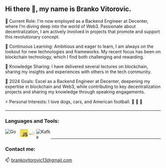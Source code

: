 ## Hi there 👋, my name is Branko Vitorovic. 
🔭 Current Role: I'm now employed as a Backend Engineer at Decenter, where I'm diving deep into the world of Web3. Passionate about decentralization, I am actively involved in projects that promote and support this revolutionary concept.

🌱 Continuous Learning: Ambitious and eager to learn, I am always on the lookout for new technologies and frameworks. My recent focus has been on blockchain technology, which I find both challenging and rewarding.

🎤 Knowledge Sharing: I have delivered several lectures on blockchain, sharing my insights and experiences with others in the tech community.

🎯 2024 Goals:     Excel as a Backend Engineer at Decenter, deepening my expertise in blockchain and Web3, while contributing to key decentralization projects and sharing my knowledge through speaking engagements.

⚡ Personal Interests: I love dogs, cars, and American football. :dog: :blue_car: :football:

---

### Languages and Tools:
[<img align="left" alt="Go" width="48px" src="https://www.freecodecamp.org/news/content/images/2021/10/golang.png" />](https://golang.org/)

[<img align="left" alt="Javascript" width="26px" src="https://raw.githubusercontent.com/github/explore/80688e429a7d4ef2fca1e82350fe8e3517d3494d/topics/javascript/javascript.png" />](https://www.javascript.com/)

[<img align="left" alt="MySQL" width="26px" src="https://raw.githubusercontent.com/github/explore/80688e429a7d4ef2fca1e82350fe8e3517d3494d/topics/mysql/mysql.png" />](https://www.mysql.com/)

[<img align="left" alt="Kafka" width="48px" src="https://assets-global.website-files.com/5f3acb2672fdcd05b7611500/5fdb9e7105edc00d5378b856_kafkalogo.jpg" />](https://kafka.apache.org/)



<br />

---

### Contact me:
:mailbox: brankovitorovic13@gmail.com


